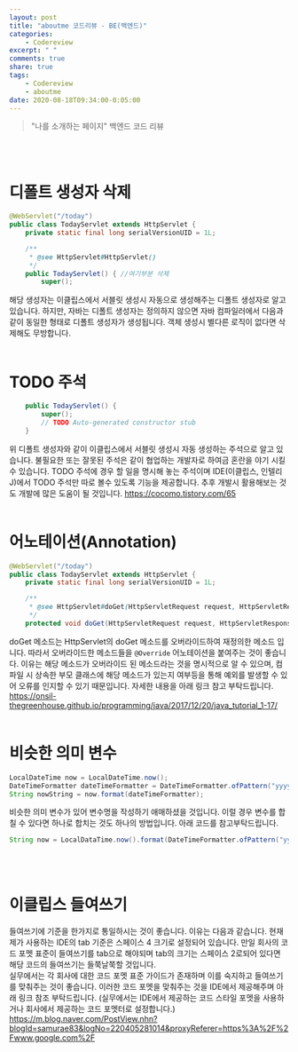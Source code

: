 ```yaml
---
layout: post
title: "aboutme 코드리뷰 - BE(백엔드)"
categories:
    - Codereview
excerpt: " "
comments: true
share: true
tags:
    - Codereview
    - aboutme
date: 2020-08-18T09:34:00-0:05:00
---
```


> "나를 소개하는 페이지" 백엔드 코드 리뷰

<br/><br/>

# 디폴트 생성자 삭제

```java
@WebServlet("/today")
public class TodayServlet extends HttpServlet {
	private static final long serialVersionUID = 1L;

    /**
     * @see HttpServlet#HttpServlet()
     */
    public TodayServlet() { //여기부분 삭제
        super();
```

해당 생성자는 이클립스에서 서블릿 생성시 자동으로 생성해주는 디폴트 생성자로 알고 있습니다. 하지만, 자바는 디폴트 생성자는 정의하지 않으면 자바 컴파일러에서 다음과 같이 동일한 형태로 디폴트 생성자가 생성됩니다. 객체 생성시 별다른 로직이 없다면 삭제해도 무방합니다.<br/><br/>

# TODO 주석

```java
    public TodayServlet() {
        super();
        // TODO Auto-generated constructor stub
    }
```

위 디폴트 생성자와 같이 이클립스에서 서블릿 생성시 자동 생성하는 주석으로 알고 있습니다. 불필요한 또는 잘못된 주석은 같이 협업하는 개발자로 하여금 혼란을 야기 시킬 수 있습니다. TODO 주석에 경우 할 일을 명시해 놓는 주석이며 IDE(이클립스, 인텔리J)에서 TODO 주석만 따로 볼수 있도록 기능을 제공합니다. 추후 개발시 활용해보는 것도 개발에 많은 도움이 될 것입니다. <https://cocomo.tistory.com/65> <br/><br/>

# 어노테이션(Annotation)

```java
@WebServlet("/today")
public class TodayServlet extends HttpServlet {
	private static final long serialVersionUID = 1L;

	/**
	 * @see HttpServlet#doGet(HttpServletRequest request, HttpServletResponse response)
	 */
	protected void doGet(HttpServletRequest request, HttpServletResponse response) throws ServletException, IOException {
```

doGet 메소드는 HttpServlet의 doGet 메소드를 오버라이드하여 재정의한 메소드 입니다. 따라서 오버라이드한 메소드들을 `@Override` 어노테이션을 붙여주는 것이 좋습니다. 이유는 해당 메소드가 오버라이드 된 메소드라는 것을 명시적으로 알 수 있으며, 컴파일 시 상속한 부모 클래스에 해당 메소드가 있는지 여부등을 통해 예외를 발생할 수 있어 오류를 인지할 수 있기 때문입니다. 자세한 내용을 아래 링크 참고 부탁드립니다. <https://onsil-thegreenhouse.github.io/programming/java/2017/12/20/java_tutorial_1-17/><br/><br/>

# 비슷한 의미 변수

```java
LocalDateTime now = LocalDateTime.now();
DateTimeFormatter dateTimeFormatter = DateTimeFormatter.ofPattern("yyyy/MM/dd hh:mm");
String nowString = now.format(dateTimeFormatter);
```

비슷한 의미 변수가 있어 변수명을 작성하기 애매하셨을 것입니다. 이럴 경우 변수를 합칠 수 있다면 하나로 합치는 것도 하나의 방법입니다. 아래 코드를 참고부탁드립니다.<br>

```java
String now = LocalDataTime.now().format(DateTimeFormatter.ofPattern("yyyy/MM/dd hh:mm"));
```

<br/><br/>

# 이클립스 들여쓰기

들여쓰기에 기준을 한가지로 통일하시는 것이 좋습니다. 이유는 다음과 같습니다. 현재 제가 사용하는 IDE의 tab 기준은 스페이스 4 크기로 설정되어 있습니다. 만일 회사의 코드 포멧 표준이 들여쓰기를 tab으로 해야되며 tab의 크기는 스페이스 2로되어 있다면 해당 코드의 들여쓰기는 들쭉날쭉할 것입니다.<br> 실무에서는 각 회사에 대한 코드 포멧 표준 가이드가 존재하며 이를 숙지하고 들여쓰기를 맞춰주는 것이 좋습니다. 이러한 코드 포멧을 맞춰주는 것을 IDE에서 제공해주며 아래 링크 참조 부탁드립니다. (실무에서는 IDE에서 제공하는 코드 스타일 포멧을 사용하거나 회사에서 제공하는 코드 포멧터로 설정합니다.) <https://m.blog.naver.com/PostView.nhn?blogId=samurae83&logNo=220405281014&proxyReferer=https%3A%2F%2Fwww.google.com%2F>
